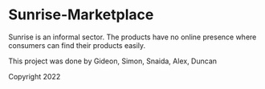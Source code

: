 # Sunrise-Marketplace
Sunrise is an informal sector. The products have no online presence where consumers can find their products easily.

This project was done by Gideon, Simon, Snaida, Alex, Duncan

Copyright 2022
